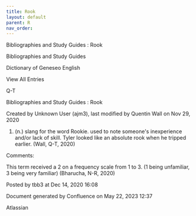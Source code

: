 ```yaml
---
title: Rook
layout: default
parent: R
nav_order:
---
```


Bibliographies and Study Guides : Rook

Bibliographies and Study Guides

Dictionary of Geneseo English

View All Entries

Q-T

Bibliographies and Study Guides : Rook

Created by  Unknown User (ajm3), last modified by  Quentin Wall on Nov 29, 2020

1. (n.) slang for the word Rookie. used to note someone's inexperience and/or lack of skill. Tyler looked like an absolute rook when he tripped earlier. (Wall, Q-T, 2020)

Comments:

This term received a 2 on a frequency scale from 1 to 3. (1 being unfamiliar, 3 being very familiar) (Bharucha, N-R, 2020) 

Posted by tbb3 at Dec 14, 2020 16:08

Document generated by Confluence on May 22, 2023 12:37

Atlassian

